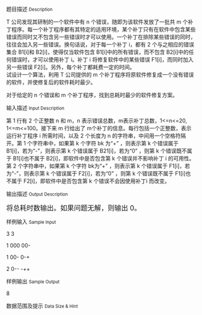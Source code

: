<div class="panel panel-default">
<div class="area-title">
<span>
题目描述
<small>Description</small>
</span></div>
<div class="panel-body">

<p><span style="">T 公司发现其研制的一个软件中有 n 个错误，随即为该软件发放了一批共 m 个补丁程</span><span style="">序。每一个补丁程序都有其特定的适用环境，某个补丁只有在软件中包含某些错误而同时又</span><span style="">不包含另一些错误时才可以使用。一个补丁在排除某些错误的同时，往往会加入另一些错误。</span><span style="">换句话说，对于每一个补丁 i，都有 2 个与之相应的错误集合 B1[i]和 B2[i]，使得仅当软件</span><span style="">包含 B1[i]中的所有错误，而不包含 B2[i]中的任何错误时，才可以使用补丁 i。补丁 i 将修复</span><span style="">软件中的某些错误 F1[i]，而同时加入另一些错误 F2[i]。另外，每个补丁都耗费一定的时间。 </span><br><span style="">试设计一个算法，利用 T 公司提供的 m 个补丁程序将原软件修复成一个没有错误的软</span><span style="">件，并使修复后的软件耗时最少。</span></p>
<p><span style="">对于给定的 n 个错误和 m 个补丁程序，找到总耗时最少的软件修复方案。</span></p>

</div>
</div>

<div class="panel panel-default">
<div class="area-title">
<span>
输入描述
<small>Input Description</small>
</span></div>
<div class="panel-body">
<p><span style="">第 1 行有 2 个正整数 n 和 m，n 表示错误总数，m</span><span style="">表示补丁总数，1&lt;=n&lt;=20, 1&lt;=m&lt;=100。接下来 m 行给出了 m个补丁的信息。每行包括一</span><span style="">个正整数，表示运行补丁程序 i 所需时间，以及 2 个长度为 n 的字符串，中间用一个空格符</span><span style="">隔开。第 1 个字符串中，如果第 k 个字符 bk 为“+” ，则表示第 k 个错误属于 B1[i]，若为“-”，</span><span style="">则表示第 k 个错误属于 B21[i]，若为“0” ，则第 k 个错误既不属于 B1[i]也不属于 B2[i]，即</span><span style="">软件中是否包含第 k 个错误并不影响补丁 i 的可用性。第 2 个字符串中，如果第 k 个字符 bk</span><span style="">为“+” ，则表示第 k 个错误属于 F1[i]，若为“-”，则表示第 k 个错误属于 F2[i]，若为“0” ，</span><span style="">则第 k 个错误既不属于 F1[i]也不属于 F2[i]，即软件中是否包含第 k 个错误不会因使用补丁</span><span style="">i 而改变。</span></p>

</div>
</div>
<div  class="panel panel-default">
<div class="area-title">
<span>
输出描述
<small>Output Description</small>
</span></div>
<div class="panel-body">

<p><span style="font-size: large;">将总耗时数输出。如果问题无解，则输出 0。</span></p>

</div>
</div>


<div class="panel panel-default">
<div class="area-title">
<span>
样例输入
<small>Sample Input</small>
</span></div>
<div class="panel-body">
<p><span style="">3 3 </span></p>
<p><span style="">1 000 00- </span></p>
<p><span style="">1 00- 0-+ </span></p>
<p><span style="">2 0-- -++</span></p>

</div>
</div>

<div class="panel panel-default">
<div class="area-title">
<span>
样例输出
<small>Sample Output</small>
</span></div>
<div class="panel-body">
<p><span style="">8</span></p>

</div>
</div>

<div class="panel panel-default">
<div class="area-title">
<span>
数据范围及提示
<small>Data Size & Hint</small>
</span></div>
<div class="panel-body">

</div>
</div>